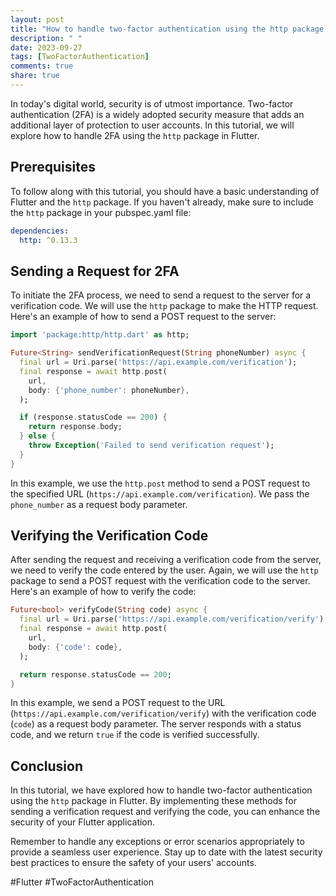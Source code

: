 ```yaml
---
layout: post
title: "How to handle two-factor authentication using the http package in Flutter?"
description: " "
date: 2023-09-27
tags: [TwoFactorAuthentication]
comments: true
share: true
---
```


In today's digital world, security is of utmost importance. Two-factor authentication (2FA) is a widely adopted security measure that adds an additional layer of protection to user accounts. In this tutorial, we will explore how to handle 2FA using the `http` package in Flutter.

## Prerequisites
To follow along with this tutorial, you should have a basic understanding of Flutter and the `http` package. If you haven't already, make sure to include the `http` package in your pubspec.yaml file:

```yaml
dependencies:
  http: ^0.13.3
```

## Sending a Request for 2FA
To initiate the 2FA process, we need to send a request to the server for a verification code. We will use the `http` package to make the HTTP request. Here's an example of how to send a POST request to the server:

```dart
import 'package:http/http.dart' as http;

Future<String> sendVerificationRequest(String phoneNumber) async {
  final url = Uri.parse('https://api.example.com/verification');
  final response = await http.post(
    url,
    body: {'phone_number': phoneNumber},
  );

  if (response.statusCode == 200) {
    return response.body;
  } else {
    throw Exception('Failed to send verification request');
  }
}
```

In this example, we use the `http.post` method to send a POST request to the specified URL (`https://api.example.com/verification`). We pass the `phone_number` as a request body parameter.

## Verifying the Verification Code
After sending the request and receiving a verification code from the server, we need to verify the code entered by the user. Again, we will use the `http` package to send a POST request with the verification code to the server. Here's an example of how to verify the code:

```dart
Future<bool> verifyCode(String code) async {
  final url = Uri.parse('https://api.example.com/verification/verify');
  final response = await http.post(
    url,
    body: {'code': code},
  );

  return response.statusCode == 200;
}
```

In this example, we send a POST request to the URL (`https://api.example.com/verification/verify`) with the verification code (`code`) as a request body parameter. The server responds with a status code, and we return `true` if the code is verified successfully.

## Conclusion
In this tutorial, we have explored how to handle two-factor authentication using the `http` package in Flutter. By implementing these methods for sending a verification request and verifying the code, you can enhance the security of your Flutter application.

Remember to handle any exceptions or error scenarios appropriately to provide a seamless user experience. Stay up to date with the latest security best practices to ensure the safety of your users' accounts.

#Flutter #TwoFactorAuthentication